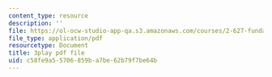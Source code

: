 ```yaml
---
content_type: resource
description: ''
file: https://ol-ocw-studio-app-qa.s3.amazonaws.com/courses/2-627-fundamentals-of-photovoltaics-fall-2013/c58fe9a55706859ba7be62b79f7be64b_69H3kTwques.pdf
file_type: application/pdf
resourcetype: Document
title: 3play pdf file
uid: c58fe9a5-5706-859b-a7be-62b79f7be64b
---
```

